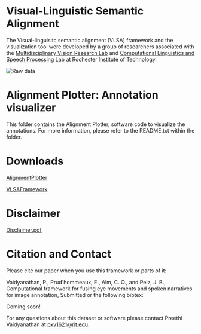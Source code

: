 # Visual-Linguistic Semantic Alignment
The Visual-linguisitc semantic alignment (VLSA) framework and the visualization tool were developed by a group of researchers associated with the [Multidisciplinary Vision Research Lab](http://mvrl.cis.rit.edu/) and [Computational Linguistics and Speech Processing Lab](https://www.rit.edu/clasp/) at Rochester Institute of Technology.

![Raw data](https://raw.githubusercontent.com/mvrl-clasp/MultimodalFusionFramework/master/examplefigure.png)



# Alignment Plotter: Annotation visualizer
This folder contains the Alignment Plotter, software code to visualize the annotations. For more information, please refer to the README.txt within the folder. 

# Downloads  

[AlignmentPlotter](https://drive.google.com/drive/folders/1nnB3LPdQIQ7j0U9G6uLKm1uhVKk8iaJ3)

[VLSAFramework](https://drive.google.com/drive/folders/1QbrnSsqh78mERLyUjHp1OtG8BZau6_z7)

# Disclaimer
[Disclaimer.pdf](https://drive.google.com/drive/folders/1atv9TIhAraN3jgdPVQ6CPQ8cTHuOsiH7)

# Citation and Contact
Please cite our paper when you use this framework or parts of it:

Vaidyanathan, P., Prud'hommeaux, E., Alm, C. O., and Pelz, J. B., Computational framework for fusing eye movements and spoken narratives for image annotation, Submitted or the following bibtex:

Coming soon!


For any questions about this dataset or software please contact Preethi Vaidyanathan at pxv1621@rit.edu.
 
